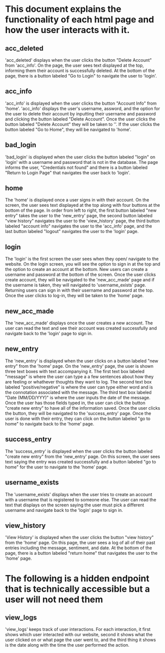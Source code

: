 # This document explains the functionality of each html page and how the user interacts with it.

## acc_deleted
'acc_deleted' displays when the user clicks the button "Delete Account" from 'acc_info'. On the page, the user sees text displayed at the top, informing them their account is successfully deleted. At the bottom of the page, there is a button labeled "Go to Login" to navigate the user to 'login'.

## acc_info
'acc_info' is displayed when the user clicks the button "Account Info" from 'home'. 'acc_info' displays the user's username, assword, and the option for the user to delete their account by inputting their username and password and clicking the button labeled "Delete Account". Once the user clicks the button labeled "Delete Account" they will be taken to ''. If the user clicks the button labeled "Go to Home", they will be navigated to 'home'. 

## bad_login
'bad_login' is displayed when the user clicks the button labeled "login" on 'login' with a username and password that is not in the database. The page informs the user, "Credentials not found" and there is a button labeled "Return to Login Page" that navigates the user back to 'login'. 

## home
The 'home' is displayed once a user signs in with their account. On the screen, the user sees text displayed at the top along with four buttons at the bottom of the page. In order from left to right, the first button labeled "new entry" takes the user to the 'new_entry' page, the second button labeled "view history" navigates the user to the 'view_history' page, the third button labeled "account info" navigates the user to the 'acc_info' page, and the last button labeled "logout" navigates the user to the 'login' page.

## login
The 'login' is the first screen the user sees when they open/ navigate to the website. On the login screen, you will see the option to sign in at the top and the option to create an account at the bottom. New users can create a username and password at the bottom of the screen. Once the user clicks create account, they will be navigated to the 'new_acc_made' page and if the username is taken, they will navigated to 'username_exists' page. Returning users can sign in with their username and password at the top. Once the user clicks to log-in, they will be taken to the 'home' page.  

## new_acc_made
The 'new_acc_made' displays once the user creates a new account. The user can read the text and see their account was created successfully and navigate back to the 'login' page to sign in. 

## new_entry
The 'new_entry' is displayed when the user clicks on a button labeled "new entry" from the 'home' page. On the 'new_entry' page, the user is shown three text boxes with text accompanying it. The first text box labeled "message" is where the user can type a a few sentences about how they are feeling or whathever thoughts they want to log. The second text box labeled "positive/negative" is where the user can type either word and is the connotation associated with the message. The third text box labeled "Date (MM/DD/YYY)" is where the user inputs the date of the message. Once the user has those fields typed in, the user can click the button "create new entry" to have all of the information saved. Once the user clicks the button, they will be navigated to the 'success_entry' page. Once the user is done with their entry, they can click on the button labeled "go to home" to navigate back to the 'home' page.

## success_entry
The 'success_entry' is displayed when the user clicks the button labeled "create new entry" from the 'new_entry' page. On this screen, the user sees text saying the entry was created successfully and a button labeled "go to home" for the user to navigate to the 'home' page.

## username_exists
The 'username_exists' displays when the user tries to create an account with a username that is registered to someone else. The user can read the text that displays on the screen saying the user must pick a different username and navigate back to the 'login' page to sign in.

## view_history
'View History' is displayed when the user clicks the button "view history" from the 'home' page. On this page, the user sees a log of all of their past entries including the message, sentiment, and date. At the bottom of the page, there is a button labeled "return home" that navigates the user to the 'home' page.

# The following is a hidden endpoint that is technically accessible but a user will not need them

## view_logs
'view_logs' keeps track of user interactions. For each interaction, it first shows which user interacted with our website, second it shows what the user clicked on or what page the user went to, and the third thing it shows is the date along with the time the user performed the action. 
